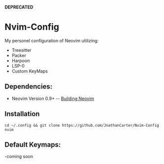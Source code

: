 ****DEPRECATED****
# Nvim-Config
My personel configuration of Neovim utilizing:
- Treesitter
- Packer
- Harpoon
- LSP-0
- Custom KeyMaps

## Dependencies:
 - Neovim Version 0.9+
 -- [Building Neovim](https://github.com/neovim/neovim/wiki/Building-Neovim)
 

## Installation
```
cd ~/.config && git clone https://github.com/JnathanCarter/Nvim-Config nvim
```

## Default Keymaps:
-coming soon
